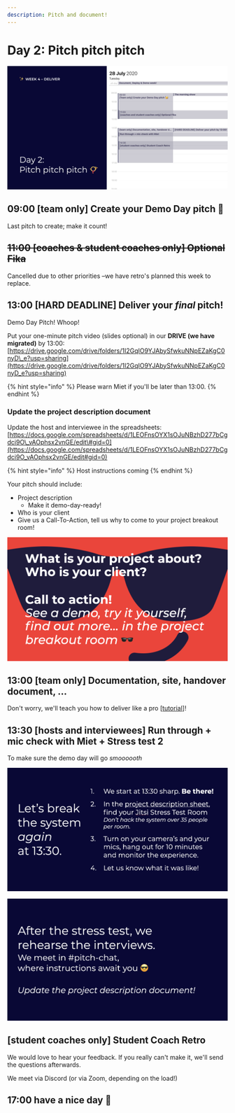 ```yaml
---
description: Pitch and document!
---
```


# Day 2: Pitch pitch pitch

![](../.gitbook/assets/screenshot-2020-07-26-at-15.09.23.png)

## 09:00 \[team only\] Create your Demo Day pitch 🥳

Last pitch to create; make it count!

## ~~11:00 \[coaches & student coaches only\] Optional Fika~~

Cancelled due to other priorities –we have retro's planned this week to replace.

## 13:00 \[HARD DEADLINE\] Deliver your _final_ pitch!

Demo Day Pitch! Whoop!

Put your one-minute pitch video \(slides optional\) in our **DRIVE \(we have migrated\)** by 13:00: [https://drive.google.com/drive/folders/1I2GqIO9YJAbySfwkuNNpEZaKgC0nyD\_e?usp=sharing](https://drive.google.com/drive/folders/1I2GqIO9YJAbySfwkuNNpEZaKgC0nyD_e?usp=sharing)

{% hint style="info" %}
Please warn Miet if you'll be later than 13:00.
{% endhint %}

### Update the project description document

Update the host and interviewee in the spreadsheets: [https://docs.google.com/spreadsheets/d/1LEOFnsOYX1sOJuNBzhD277bCgdci9O\_vAOphsx2vnGE/edit\#gid=0](https://docs.google.com/spreadsheets/d/1LEOFnsOYX1sOJuNBzhD277bCgdci9O_vAOphsx2vnGE/edit#gid=0)

{% hint style="info" %}
Host instructions coming
{% endhint %}

Your pitch should include:

* Project description
  * Make it demo-day-ready!
* Who is your client
* Give us a Call-To-Action, tell us why to come to your project breakout room!

![](../.gitbook/assets/screenshot-2020-07-22-at-11.20.55.png)

## 13:00 \[team only\] Documentation, site, handover document, ...

Don't worry, we'll teach you how to deliver like a pro \[[tutorial](../tutorials/how-to-deliver-like-a-pro/)\]!

## 13:30 \[hosts and interviewees\] Run through + mic check with Miet + Stress test 2

To make sure the demo day will go _smoooooth_

![](../.gitbook/assets/screenshot-2020-07-28-at-09.50.45.png)

![](../.gitbook/assets/screenshot-2020-07-28-at-09.50.49.png)

## \[student coaches only\] Student Coach Retro

We would love to hear your feedback. If you really can't make it, we'll send the questions afterwards.

We meet via Discord \(or via Zoom, depending on the load!\)

## 17:00 have a nice day 🥳

